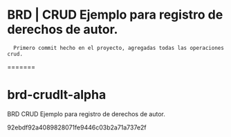 
# BRD | CRUD Ejemplo para registro de derechos de autor.
``` 
  Primero commit hecho en el proyecto, agregadas todas las operaciones crud.
```
=======

# brd-crudlt-alpha
BRD  CRUD Ejemplo para registro de derechos de autor.

92ebdf92a4089828071fe9446c03b2a71a737e2f
